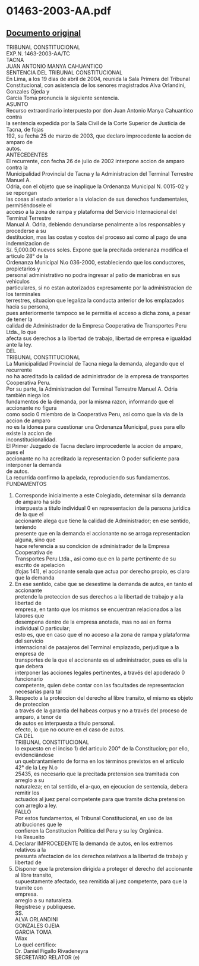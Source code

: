 
01463-2003-AA.pdf
=================
  
[Documento original](https://tc.gob.pe/jurisprudencia/2004/01463-2003-AA.pdf)  
---  
TRIBUNAL CONSTITUCIONAL  
EXP.N. 1463-2003-AA/TC  
TACNA  
JUAN ANTONIO MANYA CAHUANTICO  
SENTENCIA DEL TRIBUNAL CONSTITUCIONAL  
En Lima, a los 19 dias de abril de 2004, reunida la Sala Primera del Tribunal  
Constitucional, con asistencia de los senores magistrados Alva Orlandini, Gonzales Ojeda y  
Garcia Toma pronuncia la siguiente sentencia.  
ASUNTO  
Recurso extraordinario interpuesto por don Juan Antonio Manya Cahuantico contra  
la sentencia expedida por la Sala Civil de la Corte Superior de Justicia de Tacna, de fojas  
192, su fecha 25 de marzo de 2003, que declaro improcedente la accion de amparo de  
autos.  
ANTECEDENTES  
El recurrente, con fecha 26 de julio de 2002 interpone accion de amparo contra la  
Municipalidad Provincial de Tacna y la Administracion del Terminal Terrestre Manuel A.  
Odria, con el objeto que se inaplique la Ordenanza Municipal N. 0015-02 y se repongan  
las cosas al estado anterior a la violacion de sus derechos fundamentales, permitiéndosele el  
acceso a la zona de rampa y plataforma del Servicio Internacional del Terminal Terrestre  
Manual A. Odria, debiendo denunciarse penalmente a los responsables y procederse a su  
destitucion, mas las costas y costos del proceso asi como al pago de una indemnizacion de  
S/. 5,000.00 nuevos soles. Expone que la precitada ordenanza modifica el articulo 28° de la  
Ordenanza Municipal N.o 036-2000, estableciendo que los conductores, propietarios y  
personal administrativo no podra ingresar al patio de maniobras en sus vehiculos  
particulares, si no estan autorizados expresamente por la administracion de los terminales  
terrestres, situacion que legaliza la conducta anterior de los emplazados hacia su persona,  
pues anteriormente tampoco se le permitia el acceso a dicha zona, a pesar de tener la  
calidad de Administrador de la Empresa Cooperativa de Transportes Peru Ltda., lo que  
afecta sus derechos a la libertad de trabajo, libertad de empresa e igualdad ante la ley.  
DEL  
TRIBUNAL CONSTITUCIONAL  
La Municipalidad Provincial de Tacna niega la demanda, alegando que el recurrente  
no ha acreditado la calidad de administrador de la empresa de transportes Cooperativa Peru.  
Por su parte, la Administracion del Terminal Terrestre Manuel A. Odria también niega los  
fundamentos de la demanda, por la misma razon, informando que el accionante no figura  
como socio 0 miembro de la Cooperativa Peru, asi como que la via de la accion de amparo  
no es la idonea para cuestionar una Ordenanza Municipal, pues para ello existe la accion de  
inconstitucionalidad.  
El Primer Juzgado de Tacna declaro improcedente la accion de amparo, pues el  
accionante no ha acreditado la representacion O poder suficiente para interponer la demanda  
de autos.  
La recurrida confirmo la apelada, reproduciendo sus fundamentos.  
FUNDAMENTOS  
1. Corresponde inicialmente a este Colegiado, determinar si la demanda de amparo ha sido  
interpuesta a titulo individual 0 en representacion de la persona juridica de la que el  
accionante alega que tiene la calidad de Administrador; en ese sentido, teniendo  
presente que en la demanda el accionante no se arroga representacion alguna, sino que  
hace referencia a su condicion de administrador de la Empresa Cooperativa de  
Transportes Peru Ltda., asi como que en la parte pertinente de su escrito de apelacion  
(fojas 141), el accionante senala que actua por derecho propio, es claro que la demanda  
2. En ese sentido, cabe que se desestime la demanda de autos, en tanto el accionante  
pretende la proteccion de sus derechos a la libertad de trabajo y a la libertad de  
empresa, en tanto que los mismos se encuentran relacionados a las labores que  
desempena dentro de la empresa anotada, mas no asi en forma individual O particular;  
esto es, que en caso que el no acceso a la zona de rampa y plataforma del servicio  
internacional de pasajeros del Terminal emplazado, perjudique a la empresa de  
transportes de la que el accionante es el administrador, pues es ella la que debera  
interponer las acciones legales pertinentes, a través del apoderado 0 funcionario  
competente, quien debe contar con las facultades de representacion necesarias para tal  
3. Respecto a la proteccion del derecho al libre transito, el mismo es objeto de proteccion  
a través de la garantia del habeas corpus y no a través del proceso de amparo, a tenor de  
de autos es interpuesta a titulo personal.  
efecto, lo que no ocurre en el caso de autos.  
CA DEL  
TRIBUNAL CONSTITUCIONAL  
lo expuesto en el inciso 1) del articulo 200° de la Constitucion; por ello, evidenciândose  
un quebrantamiento de forma en los términos previstos en el articulo 42° de la Ley N.o  
25435, es necesario que la precitada pretension sea tramitada con arreglo a su  
naturaleza; en tal sentido, el a-quo, en ejecucion de sentencia, debera remitir los  
actuados al juez penal competente para que tramite dicha pretension con arreglo a ley.  
FALLO  
Por estos fundamentos, el Tribunal Constitucional, en uso de las atribuciones que le  
confieren la Constitucion Politica del Peru y su ley Orgânica.  
Ha Resuelto  
1. Declarar IMPROCEDENTE la demanda de autos, en los extremos relativos a la  
presunta afectacion de los derechos relativos a la libertad de trabajo y libertad de  
2. Disponer que la pretension dirigida a proteger el derecho del accionante al libre transito,  
supuestamente afectado, sea remitida al juez competente, para que la tramite con  
empresa.  
arreglo a su naturaleza.  
Registrese y publiquese.  
SS.  
ALVA ORLANDINI  
GONZALES OJEIA  
GARCIA TOMA  
Wlax  
Lo quel certifico:  
Dr. Daniel Figallo Rivadeneyra  
SECRETARIO RELATOR (e)